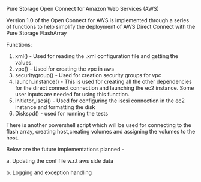 Pure Storage Open Connect for Amazon Web Services (AWS)

Version 1.0 of the Open Connect for AWS is implemented through a series of functions to help simplify the deployment of AWS Direct Connect with the Pure Storage FlashArray

Functions:
1. xml() - Used for reading the .xml configuration file and getting the values.
2. vpc() - Used for creating the vpc in aws
3. securitygroup() - Used for creation security groups for vpc
4. launch_instance() - This is used for creating all the other dependencies for the direct connect connection and launching the ec2 instance. Some user inputs are needed for using this function.
5. initiator_iscsi() - Used for configuring the iscsi connection in the ec2 instance and formatting the disk
6. Diskspd() - used for running the tests

There is another powershell script which will be used for connecting to the flash array, creating host,creating volumes and assigning the volumes to the host.

Below are the future implementations planned -

a. Updating the conf file w.r.t aws side data

b. Logging and exception handling